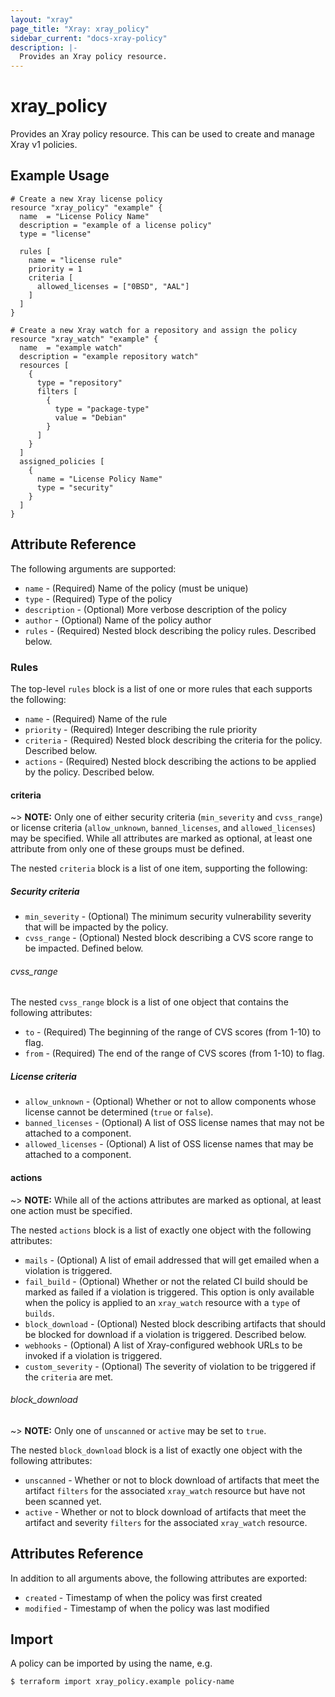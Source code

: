 ```yaml
---
layout: "xray"
page_title: "Xray: xray_policy"
sidebar_current: "docs-xray-policy"
description: |-
  Provides an Xray policy resource.
---
```


# xray_policy

Provides an Xray policy resource. This can be used to create and manage Xray v1 policies.

## Example Usage

```hcl
# Create a new Xray license policy
resource "xray_policy" "example" {
  name  = "License Policy Name"
  description = "example of a license policy"
  type = "license"

  rules [
    name = "license rule"
    priority = 1
    criteria [
      allowed_licenses = ["0BSD", "AAL"]
    ]
  ]
}

# Create a new Xray watch for a repository and assign the policy
resource "xray_watch" "example" {
  name  = "example watch"
  description = "example repository watch"
  resources [
    {
      type = "repository"
      filters [
        {
          type = "package-type"
          value = "Debian"
        }
      ]
    }
  ]
  assigned_policies [
    {
      name = "License Policy Name"
      type = "security"
    }
  ]
}
```

## Attribute Reference

The following arguments are supported:

* `name` - (Required) Name of the policy (must be unique)
* `type` - (Required) Type of the policy
* `description` - (Optional) More verbose description of the policy
* `author` - (Optional) Name of the policy author
* `rules` - (Required) Nested block describing the policy rules. Described below.

### Rules

The top-level `rules` block is a list of one or more rules that each supports the following:

* `name` - (Required) Name of the rule
* `priority` - (Required) Integer describing the rule priority
* `criteria` - (Required) Nested block describing the criteria for the policy. Described below.
* `actions` - (Required) Nested block describing the actions to be applied by the policy. Described below.

#### criteria

~> **NOTE:** Only one of either security criteria (`min_severity` and `cvss_range`) or license criteria (`allow_unknown`,
`banned_licenses`, and `allowed_licenses`) may be specified. While all attributes are marked as optional, at least one
attribute from only one of these groups must be defined.

The nested `criteria` block is a list of one item, supporting the following:

##### Security criteria

* `min_severity` - (Optional) The minimum security vulnerability severity that will be impacted by the policy.
* `cvss_range` - (Optional) Nested block describing a CVS score range to be impacted. Defined below.

###### cvss_range

The nested `cvss_range` block is a list of one object that contains the following attributes:

* `to` - (Required) The beginning of the range of CVS scores (from 1-10) to flag.
* `from` - (Required) The end of the range of CVS scores (from 1-10) to flag.

##### License criteria

* `allow_unknown` - (Optional) Whether or not to allow components whose license cannot be determined (`true` or `false`).
* `banned_licenses` - (Optional) A list of OSS license names that may not be attached to a component.
* `allowed_licenses` - (Optional) A list of OSS license names that may be attached to a component.

#### actions

~> **NOTE:** While all of the actions attributes are marked as optional, at least one action must be specified.

The nested `actions` block is a list of exactly one object with the following attributes:

* `mails` - (Optional) A list of email addressed that will get emailed when a violation is triggered.
* `fail_build` - (Optional) Whether or not the related CI build should be marked as failed if a violation is triggered. This option is only available when the policy is applied to an `xray_watch` resource with a `type` of `builds`.
* `block_download` - (Optional) Nested block describing artifacts that should be blocked for download if a violation is triggered. Described below.
* `webhooks` - (Optional) A list of Xray-configured webhook URLs to be invoked if a violation is triggered.
* `custom_severity` - (Optional) The severity of violation to be triggered if the `criteria` are met.

###### block_download

~> **NOTE:** Only one of `unscanned` or `active` may be set to `true`.

The nested `block_download` block is a list of exactly one object with the following attributes:

* `unscanned` - Whether or not to block download of artifacts that meet the artifact `filters` for the associated `xray_watch` resource but have not been scanned yet.
* `active` - Whether or not to block download of artifacts that meet the artifact and severity `filters` for the associated `xray_watch` resource.


## Attributes Reference

In addition to all arguments above, the following attributes are exported:

* `created` - Timestamp of when the policy was first created
* `modified` - Timestamp of when the policy was last modified

## Import

A policy can be imported by using the name, e.g.

```
$ terraform import xray_policy.example policy-name
```
